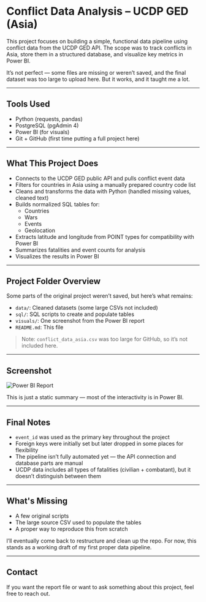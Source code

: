 # Conflict Data Analysis – UCDP GED (Asia)

This project focuses on building a simple, functional data pipeline using conflict data from the UCDP GED API. The scope was to track conflicts in Asia, store them in a structured database, and visualize key metrics in Power BI.

It’s not perfect — some files are missing or weren’t saved, and the final dataset was too large to upload here. But it works, and it taught me a lot.

---

## Tools Used

- Python (requests, pandas)
- PostgreSQL (pgAdmin 4)
- Power BI (for visuals)
- Git + GitHub (first time putting a full project here)

---

## What This Project Does

- Connects to the UCDP GED public API and pulls conflict event data
- Filters for countries in Asia using a manually prepared country code list
- Cleans and transforms the data with Python (handled missing values, cleaned text)
- Builds normalized SQL tables for:
  - Countries
  - Wars
  - Events
  - Geolocation
- Extracts latitude and longitude from POINT types for compatibility with Power BI
- Summarizes fatalities and event counts for analysis
- Visualizes the results in Power BI

---

## Project Folder Overview

Some parts of the original project weren’t saved, but here’s what remains:

- `data/`: Cleaned datasets (some large CSVs not included)
- `sql/`: SQL scripts to create and populate tables
- `visuals/`: One screenshot from the Power BI report
- `README.md`: This file

> Note: `conflict_data_asia.csv` was too large for GitHub, so it’s not included here.

---

## Screenshot

![Power BI Report](visuals/report_screenshot.png)

This is just a static summary — most of the interactivity is in Power BI.

---

## Final Notes

- `event_id` was used as the primary key throughout the project
- Foreign keys were initially set but later dropped in some places for flexibility
- The pipeline isn’t fully automated yet — the API connection and database parts are manual
- UCDP data includes all types of fatalities (civilian + combatant), but it doesn’t distinguish between them

---

## What's Missing

- A few original scripts
- The large source CSV used to populate the tables
- A proper way to reproduce this from scratch

I’ll eventually come back to restructure and clean up the repo. For now, this stands as a working draft of my first proper data pipeline.

---

## Contact

If you want the report file or want to ask something about this project, feel free to reach out.
